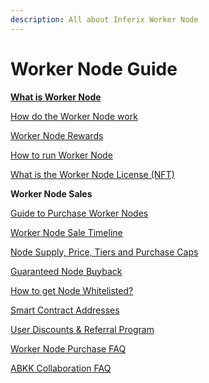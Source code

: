 ```yaml
---
description: All about Inferix Worker Node
---
```


# Worker Node Guide

[**What is Worker Node**](what-is-worker-node/)

&#x20;   [How do the Worker Node work](what-is-worker-node/how-do-the-worker-node-work.md)

&#x20;   [Worker Node Rewards](what-is-worker-node/worker-node-rewards.md)

&#x20;   [How to run Worker Node](what-is-worker-node/how-to-run-worker-node.md)

&#x20;   [What is the Worker Node License (NFT)](what-is-worker-node/what-is-the-worker-node-license-nft.md)

**Worker Node Sales**

&#x20;   [Guide to Purchase Worker Nodes](worker-node-sales/guide-to-purchase-worker-nodes.md)

&#x20;   [Worker Node Sale Timeline](worker-node-sales/worker-node-sale-timeline.md)

&#x20;   [Node Supply, Price, Tiers and Purchase Caps](worker-node-sales/node-purchase-caps.md)

&#x20;   [Guaranteed Node Buyback](worker-node-sales/guaranteed-node-buyback.md)

&#x20;   [How to get Node Whitelisted?](worker-node-sales/how-to-get-whitelisted.md)

&#x20;   [Smart Contract Addresses](worker-node-sales/smart-contract-addresses.md)

&#x20;   [User Discounts & Referral Program](worker-node-sales/referral-program.md)

&#x20;   [Worker Node Purchase FAQ](worker-node-sales/worker-node-purchase-faq.md)

&#x20;   [ABKK Collaboration FAQ](worker-node-sales/abkk-collaboration-faq.md)

